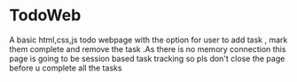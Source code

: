 # TodoWeb
A basic html,css,js todo webpage with the option for user to add task , mark them complete and remove the task .As there is no memory connection this page is going to be session based task tracking so pls don't close the page before u complete all the tasks 
